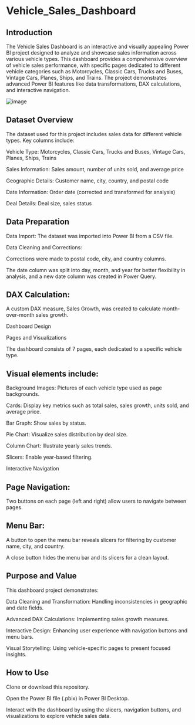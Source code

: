 # Vehicle_Sales_Dashboard

## Introduction

The Vehicle Sales Dashboard is an interactive and visually appealing Power BI project designed to analyze and showcase sales information across various vehicle types. This dashboard provides a comprehensive overview of vehicle sales performance, with specific pages dedicated to different vehicle categories such as Motorcycles, Classic Cars, Trucks and Buses, Vintage Cars, Planes, Ships, and Trains. The project demonstrates advanced Power BI features like data transformations, DAX calculations, and interactive navigation.

![image](https://github.com/user-attachments/assets/3b0bc0af-ba4d-42ca-80ab-c246b4f993fc)


## Dataset Overview

The dataset used for this project includes sales data for different vehicle types. Key columns include:

Vehicle Type: Motorcycles, Classic Cars, Trucks and Buses, Vintage Cars, Planes, Ships, Trains

Sales Information: Sales amount, number of units sold, and average price

Geographic Details: Customer name, city, country, and postal code

Date Information: Order date (corrected and transformed for analysis)

Deal Details: Deal size, sales status

## Data Preparation

Data Import: The dataset was imported into Power BI from a CSV file.

Data Cleaning and Corrections:

Corrections were made to postal code, city, and country columns.

The date column was split into day, month, and year for better flexibility in analysis, and a new date column was created in Power Query.

## DAX Calculation:

A custom DAX measure, Sales Growth, was created to calculate month-over-month sales growth.

Dashboard Design

Pages and Visualizations

The dashboard consists of 7 pages, each dedicated to a specific vehicle type.

## Visual elements include:

Background Images: Pictures of each vehicle type used as page backgrounds.

Cards: Display key metrics such as total sales, sales growth, units sold, and average price.

Bar Graph: Show sales by status.

Pie Chart: Visualize sales distribution by deal size.

Column Chart: Illustrate yearly sales trends.

Slicers: Enable year-based filtering.

Interactive Navigation

## Page Navigation:

Two buttons on each page (left and right) allow users to navigate between pages.

## Menu Bar:

A button to open the menu bar reveals slicers for filtering by customer name, city, and country.

A close button hides the menu bar and its slicers for a clean layout.

## Purpose and Value

This dashboard project demonstrates:

Data Cleaning and Transformation: Handling inconsistencies in geographic and date fields.

Advanced DAX Calculations: Implementing sales growth measures.

Interactive Design: Enhancing user experience with navigation buttons and menu bars.

Visual Storytelling: Using vehicle-specific pages to present focused insights.

## How to Use

Clone or download this repository.

Open the Power BI file (.pbix) in Power BI Desktop.

Interact with the dashboard by using the slicers, navigation buttons, and visualizations to explore vehicle sales data.
